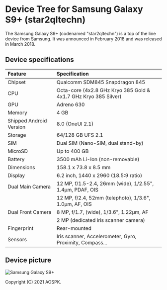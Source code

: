 # Device Tree for Samsung Galaxy S9+ (star2qltechn)

The Samsung Galaxy S9+ (codenamed "star2qltechn") is a top of the line device from Samsung. It was announced in February 2018 and was released in March 2018.

## Device specifications

| Feature                 | Specification                                                   |
| :---------------------- | :---------------------------------------------------------------|
| Chipset                 | Qualcomm SDM845 Snapdragon 845                                  |
| CPU                     | Octa-core (4x2.8 GHz Kryo 385 Gold & 4x1.7 GHz Kryo 385 Silver) |
| GPU                     | Adreno 630                                                      |
| Memory                  | 4 GB                                                            |
| Shipped Android Version | 8.0 (OneUI 2.1)                                                 |
| Storage                 | 64/128 GB UFS 2.1                                               |
| SIM                     | Dual SIM (Nano-SIM, dual stand-by)                              |
| MicroSD                 | Up to 400 GB                                                    |
| Battery                 | 3500 mAh Li-Ion (non-removable)                                 |
| Dimensions              | 158.1 x 73.8 x 8.5 mm                                           |
| Display                 | 6.2 inch, 1440 x 2960 (18.5:9 ratio)                            |
| Dual Main Camera        | 12 MP, f/1.5-2.4, 26mm (wide), 1/2.55", 1.4µm, PDAF, OIS        |
|                         | 12 MP, f/2.4, 52mm (telephoto), 1/3.6", 1.0µm, AF, OIS          |
| Dual Front Camera       | 8 MP, f/1.7, (wide), 1/3.6", 1.22µm, AF                         |
|                         | 2 MP (dedicated iris scanner camera)                            |
| Fingerprint             | Rear-mounted                                                    |
| Sensors                 | Iris scanner, Accelerometer, Gyro, Proximity, Compass...        |

## Device picture

![Samsung Galaxy S9+](https://fdn2.gsmarena.com/vv/pics/samsung/samsung-galaxy-s9-plus-ice-blue.jpg)

Copyright (C) 2021 AOSPK.
